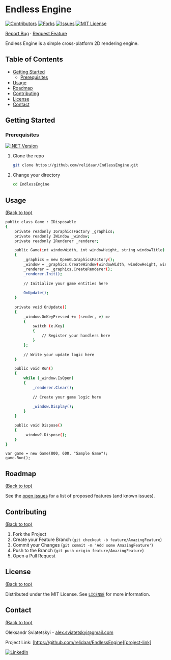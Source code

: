 ﻿# Endless Engine

[![Contributors][contributors-shield]][contributors-url]
[![Forks][forks-shield]][forks-url]
[![Issues][issues-shield]][issues-url]
[![MIT License][license-shield]][license-url]

[Report Bug][project-issues-link]
·
[Request Feature][project-issues-link]

Endless Engine is a simple cross-platform 2D rendering engine.

## Table of Contents

- [Getting Started](#getting-started)
    - [Prerequisites](#prerequisites)
- [Usage](#usage)
- [Roadmap](#roadmap)
- [Contributing](#contributing)
- [License](#license)
- [Contact](#contact)



## Getting Started

### Prerequisites

[![.NET Version][dotnet-shield]][dotnet-url]


1. Clone the repo
   ```sh
   git clone https://github.com/relidaar/EndlessEngine.git
   ```
2. Change your directory
   ```sh
   cd EndlessEngine
   ```



## Usage
[(Back to top)](#table-of-contents)

```sh
public class Game : IDisposable
{
    private readonly IGraphicsFactory _graphics;
    private readonly IWindow _window;
    private readonly IRenderer _renderer;

    public Game(int windowWidth, int windowHeight, string windowTitle)
    {
        _graphics = new OpenGLGraphicsFactory();
        _window = _graphics.CreateWindow(windowWidth, windowHeight, windowTitle, false);
        _renderer = _graphics.CreateRenderer();
        _renderer.Init();
        
        // Initialize your game entities here
            
        OnUpdate();
    }
        
    private void OnUpdate()
    {
        _window.OnKeyPressed += (sender, e) =>
        {
            switch (e.Key)
            {
                // Register your handlers here
            }
        };
    
        // Write your update logic here
    }

    public void Run()
    {
        while (_window.IsOpen)
        {
            _renderer.Clear();
                
            // Create your game logic here
                
            _window.Display();
        }
    }

    public void Dispose()
    {
        _window?.Dispose();
    }
}
```

```
var game = new Game(800, 600, "Sample Game");
game.Run();
```



## Roadmap
[(Back to top)](#table-of-contents)

See the [open issues][project-issues-link] for a list of proposed features (and known issues).



## Contributing
[(Back to top)](#table-of-contents)

1. Fork the Project
2. Create your Feature Branch (`git checkout -b feature/AmazingFeature`)
3. Commit your Changes (`git commit -m 'Add some AmazingFeature'`)
4. Push to the Branch (`git push origin feature/AmazingFeature`)
5. Open a Pull Request



## License
[(Back to top)](#table-of-contents)

Distributed under the MIT License. See  [`LICENSE`][license-url] for more information.



## Contact
[(Back to top)](#table-of-contents)

Oleksandr Sviatetskyi - alex.sviatetskyi@gmail.com

Project Link: [https://github.com/relidaar/EndlessEngine][project-link]

[![LinkedIn][linkedin-shield]][linkedin-url]



[project-link]: https://github.com/relidaar/EndlessEngine
[project-issues-link]: https://github.com/relidaar/EndlessEngine/issues

[contributors-shield]: https://img.shields.io/github/contributors/relidaar/EndlessEngine?style=for-the-badge
[contributors-url]: https://github.com/relidaar/EndlessEngine/graphs/contributors

[forks-shield]: https://img.shields.io/github/forks/relidaar/EndlessEngine?style=for-the-badge
[forks-url]: https://github.com/relidaar/EndlessEngine/network/members

[issues-shield]: https://img.shields.io/github/issues/relidaar/EndlessEngine?style=for-the-badge
[issues-url]: https://github.com/relidaar/EndlessEngine/issues

[license-shield]: https://img.shields.io/github/license/relidaar/EndlessEngine?style=for-the-badge
[license-url]: https://github.com/relidaar/EndlessEngine/blob/main/LICENSE

[linkedin-shield]: https://img.shields.io/badge/-LinkedIn-black.svg?style=for-the-badge&logo=linkedin&colorB=555
[linkedin-url]: https://www.linkedin.com/in/oleksandr-sviatetskyi-45424b143/

[dotnet-shield]: https://img.shields.io/badge/.NET_Core-2.1-brightgreen.svg?style=flat-square
[dotnet-url]: https://dotnet.microsoft.com/download/dotnet/2.1
